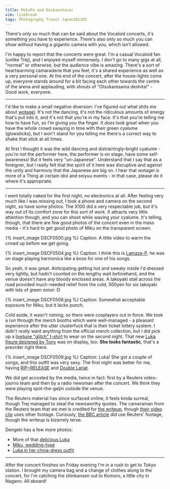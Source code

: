 ```yaml
---
title: MikuPa and Daikanshasai
vim: linebreak
tags: Photography Travel Japan201203
---
```


There's only so much that can be said about the Vocaloid concerts, it's something you have to experience. There's also only so much you can *show* without having a gigantic camera with you, which isn't allowed.

I'm happy to report that the concerts were great. I'm a casual Vocaloid fan (unlike Trej), and I enjoyed myself immensely. I don't go to many gigs at all, "normal" or otherwise, but the audience vibe is amazing. There's a sort of heartwarming camaraderie that you feel, it's a shared experience as well as a very personal one. At the end of the concert, after the house-lights come up, everyone stands around for a bit facing each other towards the centre of the arena and applauding, with shouts of "Otsukaresama deshita!" - Good work, everyone.

-----

I'd like to make a small negative diversion: I've figured out what shits me about [wotagei](http://en.wikipedia.org/wiki/Wotagei). It's not the dancing, it's not the ridiculous amounts of energy that's put into it, and it's not that you're in my face. It's that you're telling me how to have fun, so I'm giving you the finger. It *does* look great when you have the whole crowd swaying in time with their green cyalume (glowsticks), but I won't stand for you telling me there's a correct way to shake that stick at all times.

At first I thought it was the wild dancing and distractingly-bright cyalume - *you're* not the performer here, the performer is on stage, have some self-awareness! But it feels very "un-Japanese". Understand that I say that as a foreigner, but I really felt that the spirit of it here was disruptive and against the unity and harmony that the Japanese are big on. I hear that wotagei is more of a Thing at certain idol and seiyuu events - in that case, please do it where it's appropriate.

-----

I went totally naked for the first night, no electronics at all. After feeling very much like I was missing out, I took a phone and camera on the second night, so have some photos. The X100 did a very respectable job, but it's way out of its comfort zone for this sort of work. It attracts very little attention though, and you can shoot while waving your cyalume. It's telling, though, that there are few good photos of the concert even in the mass media - it's hard to get good photo of Miku on the transparent screen.

{% insert_image DSCF0500.jpg %}
Caption: A little video to warm the crowd up before we get going.

{% insert_image DSCF0504.jpg %}
Caption: I *think* this is [Lamaze-P](http://vocaloid.wikia.com/wiki/Lamaze-P), he was on stage playing harmonica like a boss for one of his songs.

So yeah, it was great. Anticipating getting hot and sweaty inside I'd dressed very lightly, but hadn't counted on the lengthy wait beforehand, and the venue doesn't have any bloody enclosed areas. A takoyaki stall across the road provided much-needed relief from the cold, 500yen for six takoyaki with lots of green onion :D

{% insert_image DSCF0508.jpg %}
Caption: Somewhat acceptable exposure for Miku, but it lacks punch.

Cold aside, it wasn't *raining*, so there were cosplayers out in force. We took a run through the merch booths which were well-managed - a pleasant experience after the utter clusterfuck that is their ticket lottery system. I didn't *really* want anything from the official merch collection, but I did pick up a [livetune "glitch" t-shirt](http://toys-hop.com/goods_en_jpy_10.html) to wear on the second night. That new [Luka figure designed by Tony](http://www.amazon.co.jp/dp/B007HY3BYY) was on display, too. **She looks fantastic**, that's a preorder right there.

{% insert_image DSCF0509.jpg %}
Caption: Luka! She got a couple of songs, and this outfit was very sexy. The first night was better for me, having [RIP=RELEASE](http://vocaloid.wikia.com/wiki/RIP%3DRELEASE) and [Double Lariat](http://vocaloid.wikia.com/wiki/Double_Lariat).

We did get accosted by the media, twice in fact: first by a Reuters video-journo team and then by a radio newsman after the concert. We think they were playing spot-the-gaijin outside the venue.

The Reuters material has since surfaced online, it feels kinda surreal, though Trej managed to steal the newsworthy quotes. The cameraman from the Reuters team that we met is credited for [the writeup](http://www.reuters.com/article/2012/03/09/us-japan-digital-diva-idUSBRE8280DO20120309), though [their video clip](http://www.reuters.com/video/2012/03/09/thousands-attend-concert-of-digital-pop?videoId=231483926) uses other footage. Curiously, [the BBC article](http://www.bbc.co.uk/news/entertainment-arts-17310976) *did* use Reuters' footage, though the writeup is bizarrely terse.

Dengeki has a few more photos:

* More of that [delicious Luka](http://news.dengeki.com/elem/000/000/467/467358/)
* [Miku, wedding-type](http://news.dengeki.com/elem/000/000/466/466985/)
* [Luka in her china-dress outfit](http://news.dengeki.com/elem/000/000/466/466982/)

-----

After the concert finishes on Friday evening I'm in a rush to get to Tokyo station. I brought my camera bag and a change of clothes along to the concert, for I'm catching the shinkansen out to Komoro, a little city in Nagano. All aboard!

